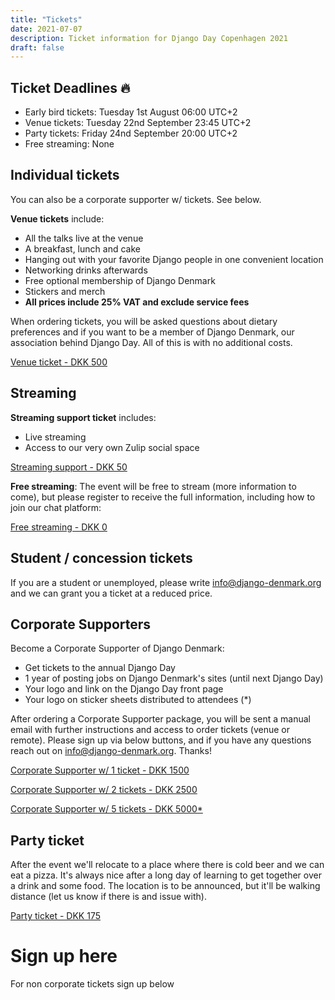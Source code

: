 ```yaml
---
title: "Tickets"
date: 2021-07-07
description: Ticket information for Django Day Copenhagen 2021
draft: false
---
```



## Ticket Deadlines 🔥

* Early bird tickets: Tuesday 1st August 06:00 UTC+2
* Venue tickets: Tuesday 22nd September 23:45 UTC+2
* Party tickets: Friday 24nd September 20:00 UTC+2
* Free streaming: None


## Individual tickets

You can also be a corporate supporter w/ tickets. See below.


**Venue tickets** include:

* All the talks live at the venue
* A breakfast, lunch and cake
* Hanging out with your favorite Django people in one convenient location
* Networking drinks afterwards
* Free optional membership of Django Denmark
* Stickers and merch
* **All prices include 25% VAT and exclude service fees**

When ordering tickets, you will be asked questions about dietary preferences and
if you want to be a member of Django Denmark, our association behind Django Day.
All of this is with no additional costs.

<a class="btn btn-lg btn-primary" aria-disabled="true" href="#sign-up-here">Venue ticket - DKK 500</a>


## Streaming

**Streaming support ticket** includes:

* Live streaming
* Access to our very own Zulip social space

<a class="btn btn-lg btn-primary" href="#sign-up-here">Streaming support - DKK 50</a>

**Free streaming**: The event will be free to stream (more information to come), but please register to receive the full information, including how to join our chat platform:

<a class="btn btn-lg btn-primary" aria-disabled="true" href="#sign-up-here">Free streaming - DKK 0</a>


## Student / concession tickets

If you are a student or unemployed, please write info@django-denmark.org and we
can grant you a ticket at a reduced price.


## Corporate Supporters

Become a Corporate Supporter of Django Denmark:

* Get tickets to the annual Django Day
* 1 year of posting jobs on Django Denmark's sites (until next Django Day)
* Your logo and link on the Django Day front page
* Your logo on sticker sheets distributed to attendees (*)

After ordering a Corporate Supporter package, you will be sent a manual email with further instructions and access to order tickets (venue or remote). Please sign up via below buttons, and if you have any questions reach out on info@django-denmark.org. Thanks!

<a class="btn btn-lg btn-primary" aria-disabled="true" href="https://djangodenmark.ticketbutler.io/e/django-day-2021-corporate-support/" target="_blank">Corporate Supporter w/ 1 ticket - DKK 1500</a>

<a class="btn btn-lg btn-primary" aria-disabled="true" href="https://djangodenmark.ticketbutler.io/e/django-day-2021-corporate-support/" target="_blank">Corporate Supporter w/ 2 tickets - DKK 2500</a>

<a class="btn btn-lg btn-primary" aria-disabled="true" href="https://djangodenmark.ticketbutler.io/e/django-day-2021-corporate-support/" target="_blank">Corporate Supporter w/ 5 tickets - DKK 5000*</a>


## Party ticket

After the event we'll relocate to a place where there is cold beer and we can eat a pizza. It's always nice after a long day of learning to get together over a drink and some food.
The location is to be announced, but it'll be walking distance (let us know if there is and issue with).

<a class="btn btn-lg btn-primary" aria-disabled="true" href="#sign-up-here">Party ticket - DKK 175</a>


# Sign up here


For non corporate tickets sign up below

<div class="ticketbutler-iframe" data-type="EVENT" data-domain="djangodenmark.ticketbutler.io" data-slug="django-day-2021"  ></div><script type="text/javascript" src="https://unpkg.com/@ticketbutler/event-embedder@latest/dist/index.js"></script>